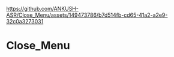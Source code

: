 

https://github.com/ANKUSH-ASR/Close_Menu/assets/149473786/b7d514fb-cd65-41a2-a2e9-32c0a3273031

# Close_Menu
